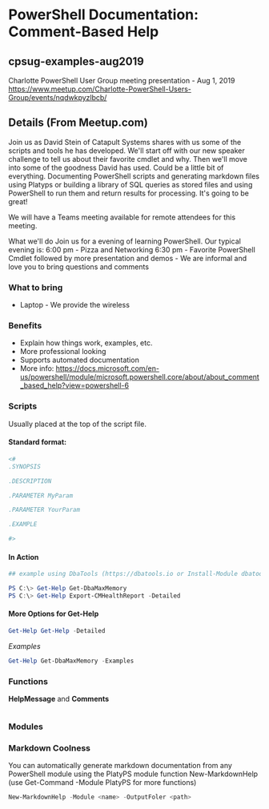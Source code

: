 # PowerShell Documentation: Comment-Based Help

## cpsug-examples-aug2019

Charlotte PowerShell User Group meeting presentation - Aug 1, 2019
https://www.meetup.com/Charlotte-PowerShell-Users-Group/events/nqdwkpyzlbcb/

## Details (From Meetup.com)

Join us as David Stein of Catapult Systems shares with us some of the scripts and tools he has developed. We'll start off with our new speaker challenge to tell us about their favorite cmdlet and why. Then we'll move into some of the goodness David has used. Could be a little bit of everything. Documenting PowerShell scripts and generating markdown files using Platyps or building a library of SQL queries as stored files and using PowerShell to run them and return results for processing. It's going to be great!

We will have a Teams meeting available for remote attendees for this meeting.

What we'll do
Join us for a evening of learning PowerShell. Our typical evening is:
6:00 pm - Pizza and Networking
6:30 pm - Favorite PowerShell Cmdlet followed by more presentation and demos - We are informal and love you to bring questions and comments

### What to bring

* Laptop - We provide the wireless

### Benefits

* Explain how things work, examples, etc.
* More professional looking
* Supports automated documentation
* More info: https://docs.microsoft.com/en-us/powershell/module/microsoft.powershell.core/about/about_comment_based_help?view=powershell-6

### Scripts

Usually placed at the top of the script file.

#### Standard format: 

```powershell
<#
.SYNOPSIS

.DESCRIPTION

.PARAMETER MyParam

.PARAMETER YourParam

.EXAMPLE

#>
```
#### In Action

```powershell
## example using DbaTools (https://dbatools.io or Install-Module dbatools)

PS C:\> Get-Help Get-DbaMaxMemory
PS C:\> Get-Help Export-CMHealthReport -Detailed
```
#### More Options for Get-Help

```powershell
Get-Help Get-Help -Detailed
```

_Examples_

```powershell
Get-Help Get-DbaMaxMemory -Examples
```

### Functions

**HelpMessage** and **Comments**

```powershell
```

### Modules

### Markdown Coolness

You can automatically generate markdown documentation from any PowerShell module using the PlatyPS module function New-MarkdownHelp (use Get-Command -Module PlatyPS for more functions)

```powershell
New-MarkdownHelp -Module <name> -OutputFoler <path>
```
